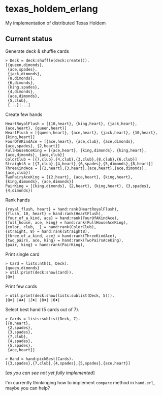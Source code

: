 # texas_holdem_erlang

My implementation of distributed Texas Holdem


## Current status

Generate deck & shuffle cards

```
> Deck = deck:shuffle(deck:create()).
[{queen,dimonds},
 {ace,spades},
 {jack,dimonds},
 {8,dimonds},
 {6,dimonds},
 {king,spades},
 {4,dimonds},
 {ace,dimonds},
 {5,club},
 {...}|...]
```

Create few hands

```
HeartRoyalFlush = [{10,heart}, {king,heart}, {jack,heart}, {ace,heart}, {queen,heart}]
HeartFlush = [{queen,heart}, {ace,heart}, {jack,heart}, {10,heart}, {king,heart}]
FourOfAKindAce = [{ace,heart}, {ace,club}, {ace,dimonds}, {ace,spades}, {2,heart}]
FullHouseAceKing = [{ace,heart}, {king,dimonds}, {king,heart}, {ace,dimonds}, {ace,club}]
ColorClub = [{7,club},{4,club},{3,club},{8,club},{6,club}]
Straight8 = [{7,club},{4,heart},{6,spades},{5,dimonds},{8,heart}]
ThreeKindAce = [{2,heart},{3,heart},{ace,heart},{ace,dimonds},{ace,club}]
TwoPairsAceKing = [{2,heart}, {ace,heart}, {king,heart}, {king,dimonds}, {ace,dimonds}]
PairKing = [{king,dimonds}, {2,heart}, {king,heart}, {3,spades}, {4,dimonds}]
```

Rank hands

```
{royal_flush, heart} = hand:rank(HeartRoyalFlush),
{flush, 10, heart} = hand:rank(HeartFlush),
{four_of_a_kind, ace} = hand:rank(FourOfAKindAce),
{full_house, ace, king} = hand:rank(FullHouseAceKing),
{color, club, _} = hand:rank(ColorClub),
{straight, 8} = hand:rank(Straight8),
{three_of_a_kind, ace} = hand:rank(ThreeKindAce),
{two_pairs, ace, king} = hand:rank(TwoPairsAceKing),
{pair, king} = hand:rank(PairKing),
```


Print single card

```
> Card = lists:nth(1, Deck).
{queen,dimonds}
> util:print(deck:show(Card)).
|Q♦|
```
Print few cards

```
> util:print(deck:show(lists:sublist(Deck, 5))).
|Q♦| |A♠| |J♦| |8♦| |6♦|
```

Select best hand (5 cards out of 7).


```
> Cards = lists:sublist(Deck, 7).
[{8,heart},
 {2,spades},
 {3,spades},
 {7,club},
 {4,spades},
 {5,spades},
 {ace,heart}]

> Hand = hand:pickBest(Cards).
[{3,spades},{7,club},{4,spades},{5,spades},{ace,heart}]

```


[_as you can see not yet fully implemented_]

I'm currently thinkinging how to implement `compare` method in `hand.erl`, maybe you can help?

